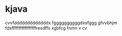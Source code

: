 # kjava
cvvfdddddddddddddx
fggggggggggdxsfggg
gfvvbhjm
fdsfffffffffffffffffresdffs
xgbfcg
fnmn
v cv

